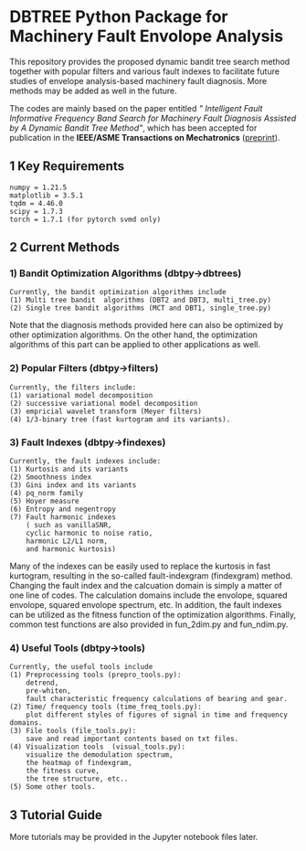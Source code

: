 # DBTREE Python Package for Machinery Fault Envolope Analysis  

This repository provides the proposed dynamic bandit tree search method together with popular filters and various fault indexes to facilitate future studies of envelope analysis-based machinery fault diagnosis. More methods may be added as well in the future.

The codes are mainly based on the paper entitled _" Intelligent Fault Informative Frequency Band Search for Machinery Fault Diagnosis Assisted by A Dynamic Bandit Tree Method"_, which has been accepted for publication in the **IEEE/ASME Transactions on Mechatronics** ([preprint](https://www.researchgate.net/publication/363469478_Intelligent_Informative_Frequency_Band_Searching_Assisted_by_A_Dynamic_Bandit_Tree_Method_for_Machine_Fault_Diagnosis)). 

## 1 Key Requirements
    numpy = 1.21.5
    matplotlib = 3.5.1
    tqdm = 4.46.0
    scipy = 1.7.3
    torch = 1.7.1 (for pytorch svmd only)

## 2 Current Methods

### 1) Bandit Optimization Algorithms (dbtpy->dbtrees)
    Currently, the bandit optimization algorithms include
    (1) Multi tree bandit  algorithms (DBT2 and DBT3, multi_tree.py)
    (2) Single tree bandit algorithms (MCT and DBT1, single_tree.py)
Note that the diagnosis methods provided here can also be optimized by other optimization algorithms. On the other hand, the optimization algorithms of this part can be applied to other applications as well.

### 2) Popular Filters (dbtpy->filters)

    Currently, the filters include: 
    (1) variational model decomposition
    (2) successive variational model decomposition
    (3) empricial wavelet transform (Meyer filters)
    (4) 1/3-binary tree (fast kurtogram and its variants).  

### 3) Fault Indexes (dbtpy->findexes)
    Currently, the fault indexes include:
    (1) Kurtosis and its variants
    (2) Smoothness index
    (3) Gini index and its variants
    (4) pq_norm family
    (5) Hoyer measure
    (6) Entropy and negentropy
    (7) Fault harmonic indexes 
        ( such as vanillaSNR, 
        cyclic harmonic to noise ratio,
        harmonic L2/L1 norm, 
        and harmonic kurtosis)
Many of the indexes can be easily used to replace the kurtosis in fast kurtogram, resulting in the so-called fault-indexgram (findexgram) method. Changing the fault index and the calcuation domain is simply a matter of one line of codes. The calculation domains include the envolope, squared envolope, squared envolope spectrum, etc. In addition, the fault indexes can be utilized as the fitness function of the optimization algorithms. Finally, common test functions are also provided in fun_2dim.py and fun_ndim.py.

### 4) Useful Tools (dbtpy->tools)
    Currently, the useful tools include
    (1) Preprocessing tools (prepro_tools.py): 
        detrend, 
        pre-whiten,
        fault characteristic frequency calculations of bearing and gear. 
    (2) Time/ frequency tools (time_freq_tools.py): 
        plot different styles of figures of signal in time and frequency domains.
    (3) File tools (file_tools.py): 
        save and read important contents based on txt files. 
    (4) Visualization tools  (visual_tools.py): 
        visualize the demodulation spectrum, 
        the heatmap of findexgram,
        the fitness curve,
        the tree structure, etc.. 
    (5) Some other tools. 

## 3 Tutorial Guide

More tutorials may be provided in the Jupyter notebook files later. 



